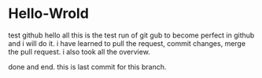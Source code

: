 # Hello-Wrold
test github
hello all
this is the test run of git gub to become 
perfect in github and i will do it.
i have learned to pull the request, commit changes,
merge the pull request.
i also took all the overview.

done and end.
this is last commit for this branch.
